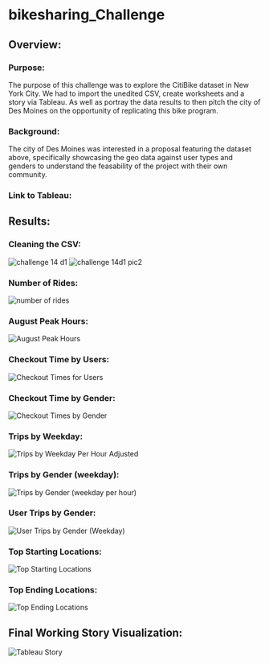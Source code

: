 # bikesharing_Challenge
## Overview: 
### Purpose:
The purpose of this challenge was to explore the CitiBike dataset in New York City. 
We had to import the unedited CSV, create worksheets and a story via Tableau. As well as portray the data results to then pitch the city of Des Moines on the opportunity of replicating this bike program. 
### Background:
The city of Des Moines was interested in a proposal featuring the dataset above, specifically showcasing the geo data against user types and genders to understand the feasability of the project with their own community. 
### Link to Tableau: 

## Results: 
### Cleaning the CSV: 
![challenge 14 d1](https://user-images.githubusercontent.com/102266450/178197395-c6d708f7-d78f-4a60-b59e-15bda6f46eef.png)
![challenge 14d1 pic2](https://user-images.githubusercontent.com/102266450/178197414-4ae17597-6b2c-4109-a695-42a0b28a5695.png)

### Number of Rides:
![number of rides](https://user-images.githubusercontent.com/102266450/178197430-ff6a1ca1-4983-4a9c-94b7-b82a39a22fc8.gif)

### August Peak Hours:
![August Peak Hours](https://user-images.githubusercontent.com/102266450/178197612-18255ec6-e72d-4601-b006-9b54847c2346.gif)

### Checkout Time by Users:
![Checkout Times for Users](https://user-images.githubusercontent.com/102266450/178197765-d21a7e95-5df2-4aee-b9ab-442504ac3f75.gif)

### Checkout Time by Gender:
![Checkout Times by Gender](https://user-images.githubusercontent.com/102266450/178197757-b5451623-0117-489c-92d5-be4ded8c03d4.gif)

### Trips by Weekday:
![Trips by Weekday Per Hour Adjusted](https://user-images.githubusercontent.com/102266450/178197740-6c9b8d80-9072-49b0-b7f7-854102451f37.gif)

### Trips by Gender (weekday):
![Trips by Gender (weekday per hour)](https://user-images.githubusercontent.com/102266450/178197728-56d3cefe-2ba7-4056-bfd7-5cfef5b2754f.gif)

### User Trips by Gender:
![User Trips by Gender (Weekday)](https://user-images.githubusercontent.com/102266450/178197707-facd8f10-b9bb-4843-a776-c00caefe14d0.gif)

### Top Starting Locations:
![Top Starting Locations](https://user-images.githubusercontent.com/102266450/178197639-a8e1992a-afb3-4882-bf9b-41cb12c5c6e9.gif)

### Top Ending Locations:
![Top Ending Locations](https://user-images.githubusercontent.com/102266450/178197656-977274a2-aa0c-4e1d-9595-d5cc86ee523c.gif)

## Final Working Story Visualization: 
![Tableau Story](https://user-images.githubusercontent.com/102266450/178197628-3b9e783d-62fc-4edd-822e-c3b0fc6f3cdc.gif)

